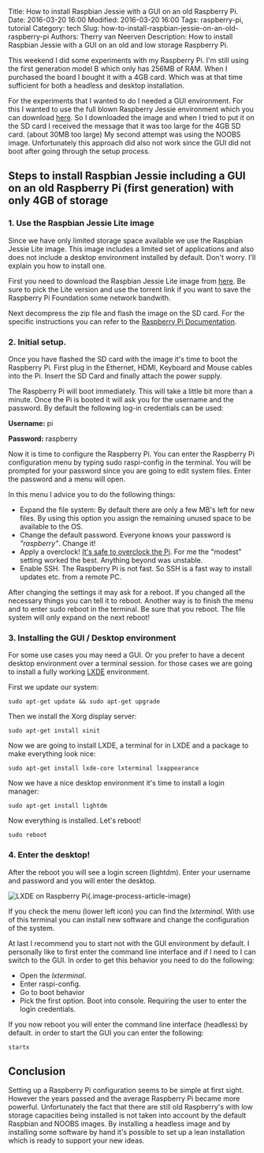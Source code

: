Title: How to install Raspbian Jessie with a GUI on an old Raspberry Pi.
Date: 2016-03-20 16:00
Modified: 2016-03-20 16:00
Tags: raspberry-pi, tutorial
Category: tech
Slug: how-to-install-raspbian-jessie-on-an-old-raspberry-pi
Authors: Therry van Neerven
Description: How to install Raspbian Jessie with a GUI on an old and low storage Raspberry Pi.

This weekend I did some experiments with my Raspberry Pi. I'm still
using the first generation model B which only has 256MB of RAM. When I
purchased the board I bought it with a 4GB card. Which was at that time
sufficient for both a headless and desktop installation.

For the experiments that I wanted to do I needed a GUI environment. For
this I wanted to use the full blown Raspberry Jessie environment which
you can download
[here](https://www.raspberrypi.org/downloads/raspbian/). So I downloaded
the image and when I tried to put it on the SD card I received the
message that it was too large for the 4GB SD card. (about 30MB too
large) My second attempt was using the NOOBS image. Unfortunately this
approach did also not work since the GUI did not boot after going
through the setup process.

## Steps to install Raspbian Jessie including a GUI on an old Raspberry Pi (first generation) with only 4GB of storage

### 1. Use the Raspbian Jessie Lite image

Since we have only limited storage space available we use the Raspbian
Jessie Lite image. This image includes a limited set of applications and
also does not include a desktop environment installed by default. Don't
worry. I'll explain you how to install one.

First you need to download the Raspbian Jessie Lite image from
[here](https://www.raspberrypi.org/downloads/raspbian/). Be sure to pick
the Lite version and use the torrent link if you want to save the
Raspberry Pi Foundation some network bandwith.

Next decompress the zip file and flash the image on the SD card. For the
specific instructions you can refer to the [Raspberry Pi
Documentation](https://www.raspberrypi.org/documentation/installation/installing-images/README.md).

### 2. Initial setup.

Once you have flashed the SD card with the image it's time to boot the
Raspberry Pi. First plug in the Ethernet, HDMI, Keyboard and Mouse
cables into the Pi. Insert the SD Card and finally attach the power
supply.

The Raspberry Pi will boot immediately. This will take a little bit more
than a minute. Once the Pi is booted it will ask you for the username
and the password. By default the following log-in credentials can be
used:

**Username:** pi

**Password:** raspberry

Now it is time to configure the Raspberry Pi. You can enter the
Raspberry Pi configuration menu by typing sudo raspi-config in the
terminal. You will be prompted for your password since you are going to
edit system files. Enter the password and a menu will open.

In this menu I advice you to do the following things:

-   Expand the file system: By default there are only a few MB's left
    for new files. By using this option you assign the remaining unused
    space to be available to the OS.
-   Change the default password. Everyone knows your password is
    *"raspberry"*. Change it!
-   Apply a overclock! [It's safe to overclock the Pi](https://www.raspberrypi.org/blog/introducing-turbo-mode-up-to-50-more-performance-for-free/).
    For me the "modest" setting worked the best. Anything beyond
    was unstable.
-   Enable SSH. The Raspberry Pi is not fast. So SSH is a fast way to
    install updates etc. from a remote PC.

After changing the settings it may ask for a reboot. If you changed all
the necessary things you can tell it to reboot. Another way is to finish
the menu and to enter sudo reboot in the terminal. Be sure that you
reboot. The file system will only expand on the next reboot!

### 3. Installing the GUI / Desktop environment

For some use cases you may need a GUI. Or you prefer to have a decent
desktop environment over a terminal session. for those cases we are
going to install a fully working [LXDE](http://lxde.org/) environment.

First we update our system:

    sudo apt-get update && sudo apt-get upgrade

Then we install the Xorg display server:

    sudo apt-get install xinit

Now we are going to install LXDE, a terminal for in LXDE and a package
to make everything look nice:

    sudo apt-get install lxde-core lxterminal lxappearance

Now we have a nice desktop environment it's time to install a login
manager:

    sudo apt-get install lightdm

Now everything is installed. Let's reboot!

    sudo reboot

### 4. Enter the desktop!

After the reboot you will see a login screen (lightdm). Enter your
username and password and you will enter the desktop.

![LXDE on Raspberry Pi](/images/raspberry-pi-lxde-desktop.png){.image-process-article-image}

If you check the menu (lower left icon) you can find the *lxterminal*.
With use of this terminal you can install new software and change the
configuration of the system.

At last I recommend you to start not with the GUI environment by
default. I personally like to first enter the command line interface and
if I need to I can switch to the GUI. In order to get this behavior you
need to do the following:

-   Open the *lxterminal*.
-   Enter raspi-config.
-   Go to boot behavior
-   Pick the first option. Boot into console. Requiring the user to
    enter the login credentials.

If you now reboot you will enter the command line interface (headless)
by default. in order to start the GUI you can enter the following:

    startx

Conclusion
----------

Setting up a Raspberry Pi configuration seems to be simple at first
sight. However the years passed and the average Raspberry Pi became more
powerful. Unfortunately the fact that there are still old Raspberry's
with low storage capacities being installed is not taken into account by
the default Raspbian and NOOBS images. By installing a headless image
and by installing some software by hand it's possible to set up a lean
installation which is ready to support your new ideas.
